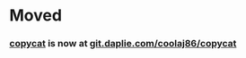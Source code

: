 # Moved
### [copycat](https://git.daplie.com/coolaj86/copycat) is now at [git.daplie.com/coolaj86/copycat](https://git.daplie.com/coolaj86/copycat)
